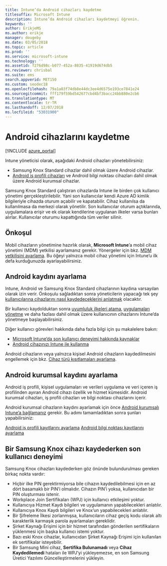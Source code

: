 ```yaml
---
title: Intune’da Android cihazları kaydetme
titlesuffix: Microsoft Intune
description: Intune’da Android cihazları kaydetmeyi öğrenin.
keywords: ''
author: ErikjeMS
ms.author: erikje
manager: dougeby
ms.date: 03/05/2018
ms.topic: article
ms.prod: ''
ms.service: microsoft-intune
ms.technology: ''
ms.assetid: f276d98c-b077-452a-8835-41919d674db5
ms.reviewer: chrisbal
ms.suite: ems
search.appverid: MET150
ms.custom: seodec18
ms.openlocfilehash: 79a1a03f74db8e44dc3ee4d6575e193ce7841e24
ms.sourcegitcommit: fff179f59bd542677cbd4bf3bacc24bb880e2cb6
ms.translationtype: MT
ms.contentlocale: tr-TR
ms.lasthandoff: 12/07/2018
ms.locfileid: "53031900"
---
```

# <a name="enroll-android-devices"></a>Android cihazlarını kaydetme

[!INCLUDE [azure_portal](./includes/azure_portal.md)]

Intune yöneticisi olarak, aşağıdaki Android cihazları yönetebilirsiniz:
- Samsung Knox Standard cihazlar dahil olmak üzere Android cihazlar.
- [Android iş profili cihazları](#enable-enrollment-of-android-for-work-devices) ve Android bilgi noktası cihazları dahil olmak üzere Android kurumsal cihazlar.

Samsung Knox Standard çalıştıran cihazlarda Intune ile birden çok kullanıcı yönetimi gerçekleştirilebilir. Yani son kullanıcılar kendi Azure AD kimlik bilgileriyle cihazda oturum açabilir ve kapatabilir. Cihaz kullanılsa da kullanılmasa da merkezi olarak yönetilir. Son kullanıcılar oturum açtıklarında, uygulamalara erişir ve ek olarak kendilerine uygulanan ilkeler varsa bunları alırlar. Kullanıcılar oturumu kapattığında tüm veriler silinir.

## <a name="prerequisite"></a>Önkoşul

Mobil cihazların yönetimine hazırlık olarak, **Microsoft Intune**’a mobil cihaz yönetimi (MDM) yetkilisi ayarlamanız gerekir. Yönergeler için bkz. [MDM yetkilisini ayarlama](mdm-authority-set.md). Bu öğeyi yalnızca mobil cihaz yönetimi için Intune’u ilk defa kurduğunuzda ayarlayabilirsiniz.

## <a name="set-up-android-enrollment"></a>Android kaydını ayarlama

Intune, Android ve Samsung Knox Standard cihazlarının kaydına varsayılan olarak izin verir. Önkoşulu sağladıktan sonra yöneticilerin yapacağı tek şey [kullanıcılarına cihazlarını nasıl kaydedeceklerini anlatmak](/intune-user-help/enroll-your-device-in-intune-android) olacaktır.

Bir kullanıcı kaydolduktan sonra [uyumluluk ilkeleri atama](compliance-policy-create-android.md), [uygulamaları yönetme](app-management.md) ve daha fazlası dahil olmak üzere kullanıcının cihazlarını Intune’da yönetmeye başlayabilirsiniz.

Diğer kullanıcı görevleri hakkında daha fazla bilgi için şu makalelere bakın:

- [Microsoft Intune’da son kullanıcı deneyimi hakkında kaynaklar](end-user-educate.md)
- [Android cihazınızı Intune ile kullanma](https://docs.microsoft.com/intune-user-help/using-your-android-device-with-intune)

Android cihazların veya yalnızca kişisel Android cihazların kaydedilmesini engellemek için bkz. [Cihaz türü kısıtlamaları ayarlama](enrollment-restrictions-set.md).

## <a name="set-up-android-enterprise-enrollment"></a>Android kurumsal kaydını ayarlama

Android iş profili, kişisel uygulamaları ve verileri uygulama ve veri içeren iş profilinden ayıran Android cihazı özellik ve hizmet kümesidir. Android kurumsal cihazları, iş profili cihazları ve bilgi noktası cihazlarını içerir. 

Android kurumsal cihazların kaydını ayarlamak için önce [Android kurumsalı Intune’a bağlamanız](connect-intune-android-enterprise.md) gerekir. Bu adımı tamamladıktan sonra şunları yapabilirsiniz:

[Android iş profili kayıtlarını ayarlama](android-work-profile-enroll.md)
[Android bilgi noktası kayıtlarını ayarlama](android-kiosk-enroll.md)

## <a name="end-user-experience-when-enrolling-a-samsung-knox-device"></a>Bir Samsung Knox cihazı kaydederken son kullanıcı deneyimi
Samsung Knox cihazları kaydederken göz önünde bulundurulması gereken birkaç nokta vardır:
-   Hiçbir ilke PIN gerektirmiyorsa bile cihazın kaydedilebilmesi için en az dört basamaklı bir PIN’i olmalıdır. Cihazın PIN’i yoksa, kullanıcıdan bir PIN oluşturması istenir.
-   Workplace Join Sertifikaları (WPJ) için kullanıcı etkileşimi yoktur.
-   Kullanıcıya Hizmet Kaydı bilgileri ve uygulamanın yapabilecekleri anlatılır.
-   Kullanıcıya Knox Kaydı bilgileri ve Knox’un yapabilecekleri anlatılır.
-   Bir Şifreleme İlkesi zorlanmışsa, kullanıcıların cihaz geçiş kodu olarak altı karakterlik karmaşık parola ayarlamaları gereklidir.
-   Şirket Kaynağı Erişimi için bir hizmet tarafından gönderilen sertifikaların yüklenmesi için başka kullanıcı istemi yoktur.
- Bazı eski Knox cihazlar, kullanıcıdan Şirket Kaynağı Erişimi için kullanılan ek sertifikalar isteyebilir.
- Bir Samsung Mini cihaz, **Sertifika Bulunamadı** veya **Cihaz Kaydedilemedi** hataları ile WPJ’yi yükleyemezse, en son Samsung Üretici Yazılımı Güncelleştirmelerini yükleyin.
